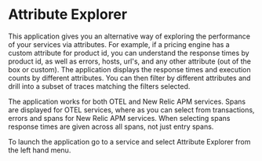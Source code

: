 # Attribute Explorer

This application gives you an alternative way of exploring the performance of your services via attributes. For example, if a pricing engine has a custom attribute for product id, you can understand the response times by product id, as well as errors, hosts, url's, and any other attribute (out of the box or custom). The application displays the response times and execution counts by different attributes. You can then filter by different attributes and drill into a subset of traces matching the filters selected.

The application works for both OTEL and New Relic APM services. Spans are displayed for OTEL services, where as you can select from transactions, errors and spans for New Relic APM services. When selecting spans response times are given across all spans, not just entry spans.

To launch the application go to a service and select Attribute Explorer from the left hand menu.